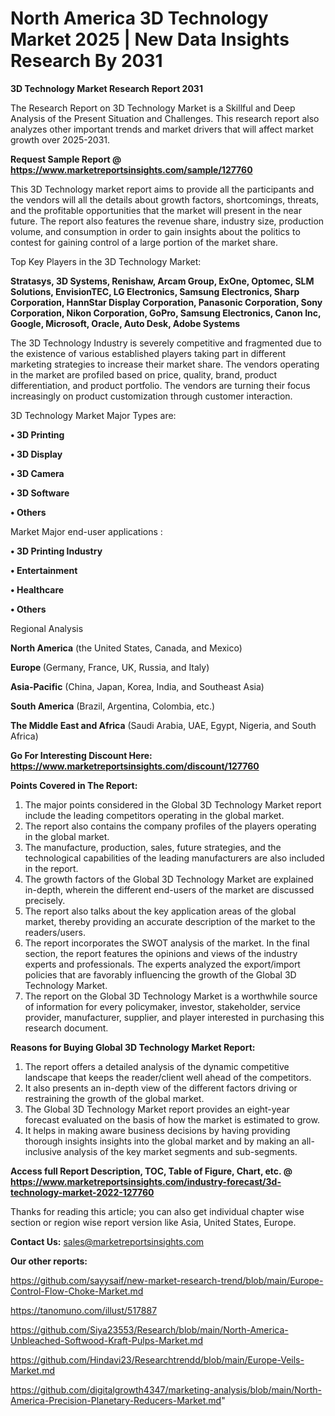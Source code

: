 # North America 3D Technology Market 2025 | New Data Insights Research By 2031

<strong>3D Technology Market Research Report 2031</strong>

The Research Report on 3D Technology Market is a Skillful and Deep Analysis of the Present Situation and Challenges. This research report also analyzes other important trends and market drivers that will affect market growth over 2025-2031.

<strong>Request Sample Report @ <a href=https://www.marketreportsinsights.com/sample/127760>https://www.marketreportsinsights.com/sample/127760</a></strong>

This 3D Technology market report aims to provide all the participants and the vendors will all the details about growth factors, shortcomings, threats, and the profitable opportunities that the market will present in the near future. The report also features the revenue share, industry size, production volume, and consumption in order to gain insights about the politics to contest for gaining control of a large portion of the market share.

Top Key Players in the 3D Technology Market:

<strong>Stratasys, 3D Systems, Renishaw, Arcam Group, ExOne, Optomec, SLM Solutions, EnvisionTEC, LG Electronics, Samsung Electronics, Sharp Corporation, HannStar Display Corporation, Panasonic Corporation, Sony Corporation, Nikon Corporation, GoPro, Samsung Electronics, Canon Inc, Google, Microsoft, Oracle, Auto Desk, Adobe Systems</strong>

The 3D Technology Industry is severely competitive and fragmented due to the existence of various established players taking part in different marketing strategies to increase their market share. The vendors operating in the market are profiled based on price, quality, brand, product differentiation, and product portfolio. The vendors are turning their focus increasingly on product customization through customer interaction.

3D Technology Market Major Types are:

<strong>• 3D Printing

• 3D Display

• 3D Camera

• 3D Software

• Others</strong>

Market Major end-user applications :

<strong>• 3D Printing Industry

• Entertainment

• Healthcare

• Others</strong>

Regional Analysis

</u><strong><b>North America</b></strong> (the United States, Canada, and Mexico)

<strong><b>Europe </b></strong>(Germany, France, UK, Russia, and Italy)

<strong><b>Asia-Pacific</b></strong> (China, Japan, Korea, India, and Southeast Asia)

<strong><b>South America</b></strong> (Brazil, Argentina, Colombia, etc.)

<strong><b>The Middle East and Africa</b></strong> (Saudi Arabia, UAE, Egypt, Nigeria, and South Africa)

<strong>Go For Interesting Discount Here: <a href=https://www.marketreportsinsights.com/discount/127760>https://www.marketreportsinsights.com/discount/127760</a></strong>

<strong>Points Covered in The Report:</strong>
<ol>
  <li>The major points considered in the Global 3D Technology Market report include the leading competitors operating in the global market.</li>
  <li>The report also contains the company profiles of the players operating in the global market.</li>
  <li>The manufacture, production, sales, future strategies, and the technological capabilities of the leading manufacturers are also included in the report.</li>
  <li>The growth factors of the Global 3D Technology Market are explained in-depth, wherein the different end-users of the market are discussed precisely.</li>
  <li>The report also talks about the key application areas of the global market, thereby providing an accurate description of the market to the readers/users.</li>
  <li>The report incorporates the SWOT analysis of the market. In the final section, the report features the opinions and views of the industry experts and professionals. The experts analyzed the export/import policies that are favorably influencing the growth of the Global 3D Technology Market.</li>
  <li>The report on the Global 3D Technology Market is a worthwhile source of information for every policymaker, investor, stakeholder, service provider, manufacturer, supplier, and player interested in purchasing this research document.</li>
</ol>
<strong>Reasons for Buying Global 3D Technology Market Report:</strong>

<ol>
  <li>The report offers a detailed analysis of the dynamic competitive landscape that keeps the reader/client well ahead of the competitors.</li>
  <li>It also presents an in-depth view of the different factors driving or restraining the growth of the global market.</li>
  <li>The Global 3D Technology Market report provides an eight-year forecast evaluated on the basis of how the market is estimated to grow.</li>
  <li>It helps in making aware business decisions by having providing thorough insights insights into the global market and by making an all-inclusive analysis of the key market segments and sub-segments.</li>
</ol>
<strong>Access full Report Description, TOC, Table of Figure, Chart, etc. @ <a href=https://www.marketreportsinsights.com/industry-forecast/3d-technology-market-2022-127760>https://www.marketreportsinsights.com/industry-forecast/3d-technology-market-2022-127760</a></strong>


Thanks for reading this article; you can also get individual chapter wise section or region wise report version like Asia, United States, Europe.

<strong>Contact Us:</strong>
sales@marketreportsinsights.com

<strong>Our other reports:</strong>

<a href=https://github.com/sayysaif/new-market-research-trend/blob/main/Europe-Control-Flow-Choke-Market.md>https://github.com/sayysaif/new-market-research-trend/blob/main/Europe-Control-Flow-Choke-Market.md</a>

<a href=https://tanomuno.com/illust/517887>https://tanomuno.com/illust/517887</a>

<a href=https://github.com/Siya23553/Research/blob/main/North-America-Unbleached-Softwood-Kraft-Pulps-Market.md>https://github.com/Siya23553/Research/blob/main/North-America-Unbleached-Softwood-Kraft-Pulps-Market.md</a>

<a href=https://github.com/Hindavi23/Researchtrendd/blob/main/Europe-Veils-Market.md>https://github.com/Hindavi23/Researchtrendd/blob/main/Europe-Veils-Market.md</a>

<a href=https://github.com/digitalgrowth4347/marketing-analysis/blob/main/North-America-Precision-Planetary-Reducers-Market.md>https://github.com/digitalgrowth4347/marketing-analysis/blob/main/North-America-Precision-Planetary-Reducers-Market.md</a>"
